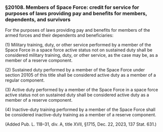 ### §20108. Members of Space Force: credit for service for purposes of laws providing pay and benefits for members, dependents, and survivors ###

For the purposes of laws providing pay and benefits for members of the armed forces and their dependents and beneficiaries:

(1) Military training, duty, or other service performed by a member of the Space Force in a space force active status not on sustained duty shall be considered military training, duty, or other service, as the case may be, as a member of a reserve component.

(2) Sustained duty performed by a member of the Space Force under section 20105 of this title shall be considered active duty as a member of a regular component.

(3) Active duty performed by a member of the Space Force in a space force active status not on sustained duty shall be considered active duty as a member of a reserve component.

(4) Inactive-duty training performed by a member of the Space Force shall be considered inactive-duty training as a member of a reserve component.

(Added Pub. L. 118–31, div. A, title XVII, §1715, Dec. 22, 2023, 137 Stat. 631.)